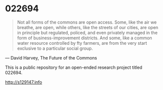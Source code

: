 # 022694

>Not all forms of the commons are open access. Some, like the air we breathe, are open, while others, like the streets of our cities, are open in principle but regulated, policed, and even privately managed in the form of business-improvement districts. And some, like a common water resource controlled by  fty farmers, are from the very start exclusive to a particular social group.

— David Harvey, The Future of the Commons

This is a public repository for an open-ended research project titled 022694.

http://s129147.info
